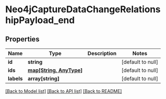 # Neo4jCaptureDataChangeRelationshipPayload_end

## Properties
Name | Type | Description | Notes
------------ | ------------- | ------------- | -------------
**id** | **string** |  | [default to null]
**ids** | [**map[String, AnyType]**](AnyType.md) |  | [default to null]
**labels** | **array[string]** |  | [default to null]

[[Back to Model list]](../README.md#documentation-for-models) [[Back to API list]](../README.md#documentation-for-api-endpoints) [[Back to README]](../README.md)


